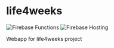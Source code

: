 # life4weeks

![Firebase Functions](https://github.com/davide97g/life4weeks/workflows/Firebase%20Deploy%20Functions/badge.svg?branch=master) ![Firebase Hosting](https://github.com/davide97g/life4weeks/workflows/Firebase%20Deploy%20Hosting/badge.svg?branch=master&event=push)

Webapp for life4weeks project
